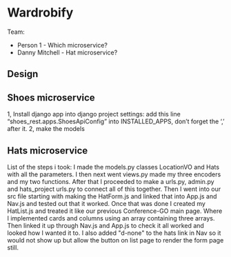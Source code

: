 # Wardrobify

Team:

* Person 1 - Which microservice?
* Danny Mitchell - Hat microservice?

## Design

## Shoes microservice
1, Install django app into django project settings:
add this line “shoes_rest.apps.ShoesApiConfig” into INSTALLED_APPS, don’t forget the ‘,’ after it.
2, make the models


## Hats microservice

List of the steps i took:
I made the models.py classes LocationVO and Hats with all the parameters. I then next went views.py made my three encoders and my two functions. After that I proceeded to make a urls.py, admin.py and hats_project urls.py to connect all of this together.
Then I went into our src file starting with making the HatForm.js and linked that into App.js and Nav.js and tested out that it worked. Once that was done I created my HatList.js and treated it like our previous Conference-GO main page. Where I implemented cards and columns using an array containing three arrays. Then linked it up through Nav.js and App.js to check it all worked and looked how I wanted it to. I also added "d-none" to the hats link in Nav so it would not show up but allow the button on list page to render the form page still.
